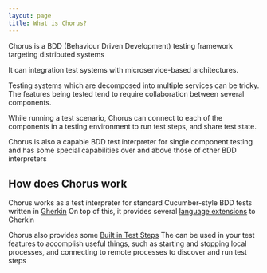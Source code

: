 ```yaml
---
layout: page
title: What is Chorus?
---
```


Chorus is a BDD (Behaviour Driven Development) testing framework targeting distributed systems

It can integration test systems with microservice-based architectures.

Testing systems which are decomposed into multiple services can be tricky. The features being tested tend to require collaboration between
several components.

While running a test scenario, Chorus can connect to each of the components in a testing environment to run test steps, and share test state.

Chorus is also a capable BDD test interpreter for single component testing and has some special capabilities over and above those of other BDD interpreters


## How does Chorus work

Chorus works as a test interpreter for standard Cucumber-style BDD tests written in [Gherkin](https://cukes.info/gherkin.html)
On top of this, it provides several [language extensions](/pages/LanguageExtensions/LanguageExtensions) to Gherkin

Chorus also provides some [Built in Test Steps](/pages/BuiltInHandlers/BuiltInHandlers)
The can be used in your test features to accomplish useful things, such as starting and stopping local processes, and connecting to remote processes to discover and run test steps












